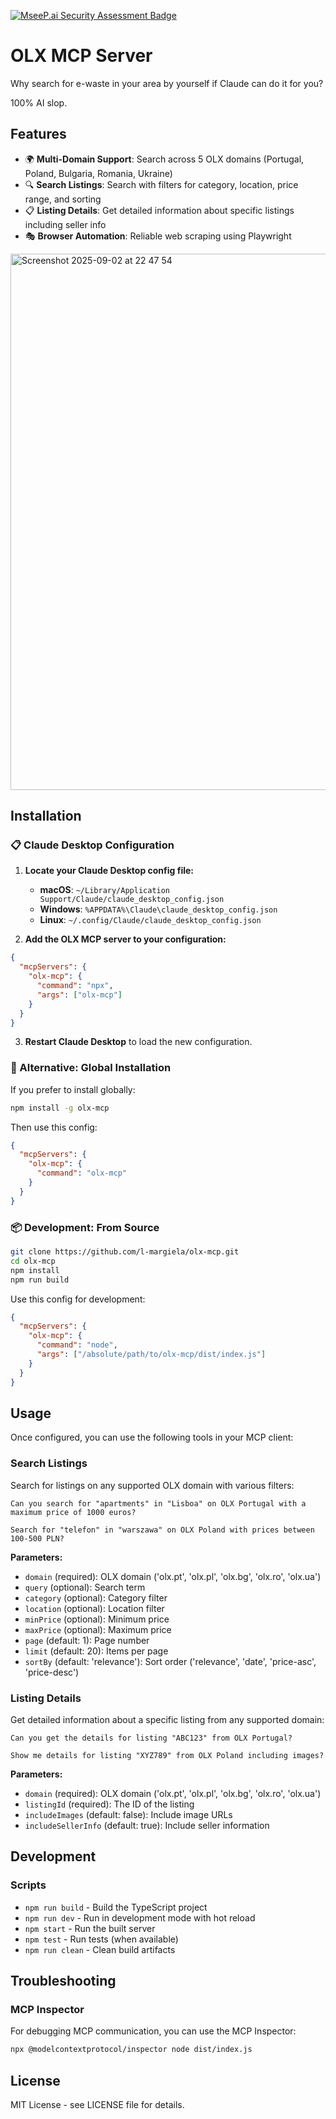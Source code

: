 [![MseeP.ai Security Assessment Badge](https://mseep.net/pr/l-margiela-olx-mcp-badge.png)](https://mseep.ai/app/l-margiela-olx-mcp)

# OLX MCP Server

Why search for e-waste in your area by yourself if Claude can do it for you?

100% AI slop.

## Features

- 🌍 **Multi-Domain Support**: Search across 5 OLX domains (Portugal, Poland, Bulgaria, Romania, Ukraine)
- 🔍 **Search Listings**: Search with filters for category, location, price range, and sorting
- 📋 **Listing Details**: Get detailed information about specific listings including seller info
- 🎭 **Browser Automation**: Reliable web scraping using Playwright

<img width="739" height="858" alt="Screenshot 2025-09-02 at 22 47 54" src="https://github.com/user-attachments/assets/c6fee7a4-fa84-4ca5-9eb0-7dc8a1ed6c58" />

## Installation

### 📋 Claude Desktop Configuration

1. **Locate your Claude Desktop config file:**

   - **macOS**: `~/Library/Application Support/Claude/claude_desktop_config.json`
   - **Windows**: `%APPDATA%\Claude\claude_desktop_config.json`
   - **Linux**: `~/.config/Claude/claude_desktop_config.json`

2. **Add the OLX MCP server to your configuration:**

```json
{
  "mcpServers": {
    "olx-mcp": {
      "command": "npx",
      "args": ["olx-mcp"]
    }
  }
}
```

3. **Restart Claude Desktop** to load the new configuration.

### 🔄 Alternative: Global Installation

If you prefer to install globally:

```bash
npm install -g olx-mcp
```

Then use this config:
```json
{
  "mcpServers": {
    "olx-mcp": {
      "command": "olx-mcp"
    }
  }
}
```

### 📦 Development: From Source

```bash
git clone https://github.com/l-margiela/olx-mcp.git
cd olx-mcp
npm install
npm run build
```

Use this config for development:
```json
{
  "mcpServers": {
    "olx-mcp": {
      "command": "node",
      "args": ["/absolute/path/to/olx-mcp/dist/index.js"]
    }
  }
}
```

## Usage

Once configured, you can use the following tools in your MCP client:

### Search Listings

Search for listings on any supported OLX domain with various filters:

```
Can you search for "apartments" in "Lisboa" on OLX Portugal with a maximum price of 1000 euros?
```

```
Search for "telefon" in "warszawa" on OLX Poland with prices between 100-500 PLN?
```

**Parameters:**
- `domain` (required): OLX domain ('olx.pt', 'olx.pl', 'olx.bg', 'olx.ro', 'olx.ua')
- `query` (optional): Search term
- `category` (optional): Category filter
- `location` (optional): Location filter
- `minPrice` (optional): Minimum price
- `maxPrice` (optional): Maximum price
- `page` (default: 1): Page number
- `limit` (default: 20): Items per page
- `sortBy` (default: 'relevance'): Sort order ('relevance', 'date', 'price-asc', 'price-desc')

### Listing Details

Get detailed information about a specific listing from any supported domain:

```
Can you get the details for listing "ABC123" from OLX Portugal?
```

```
Show me details for listing "XYZ789" from OLX Poland including images?
```

**Parameters:**
- `domain` (required): OLX domain ('olx.pt', 'olx.pl', 'olx.bg', 'olx.ro', 'olx.ua')
- `listingId` (required): The ID of the listing
- `includeImages` (default: false): Include image URLs
- `includeSellerInfo` (default: true): Include seller information

## Development

### Scripts

- `npm run build` - Build the TypeScript project
- `npm run dev` - Run in development mode with hot reload
- `npm start` - Run the built server
- `npm test` - Run tests (when available)
- `npm run clean` - Clean build artifacts

## Troubleshooting

### MCP Inspector

For debugging MCP communication, you can use the MCP Inspector:

```bash
npx @modelcontextprotocol/inspector node dist/index.js
```

## License

MIT License - see LICENSE file for details.
